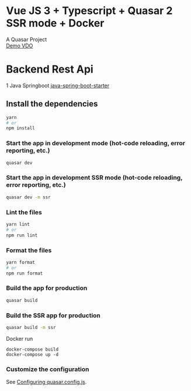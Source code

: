 # Vue JS 3 + Typescript + Quasar 2 SSR mode + Docker

A Quasar Project\
[Demo VDO](https://www.linkedin.com/posts/bekaku_full-stack-application-example-starter-github-activity-7129650875781808128-mYg6/?utm_source=share&utm_medium=member_desktop)

# Backend Rest Api 
1 Java Springboot [java-spring-boot-starter](https://github.com/bekaku/java-spring-boot-starter)

## Install the dependencies

```bash
yarn
# or
npm install
```

### Start the app in development mode (hot-code reloading, error reporting, etc.)

```bash
quasar dev
```

### Start the app in development SSR mode (hot-code reloading, error reporting, etc.)

```bash
quasar dev -m ssr
```

### Lint the files

```bash
yarn lint
# or
npm run lint
```

### Format the files

```bash
yarn format
# or
npm run format
```

### Build the app for production

```bash
quasar build
```

### Build the SSR app for production

```bash
quasar build -m ssr
```
Docker run 
```batch
docker-compose build
docker-compose up -d
```
### Customize the configuration

See [Configuring quasar.config.js](https://v2.quasar.dev/quasar-cli-vite/quasar-config-js).

